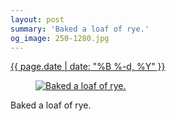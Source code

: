 ```yaml
---
layout: post
summary: 'Baked a loaf of rye.'
og_image: 250-1280.jpg
---
```


<p>
 <time>
  <a href="/250">
   {{ page.date | date: "%B %-d, %Y" }}
  </a>
 </time>
 <a href="/250">
  <figure data-taken="12/14/2013">
   <img alt="Baked a loaf of rye." sizes="(min-width: 700px) 50vw, calc(100vw - 2rem)" src="{{ site.assets_url }}/250-640.jpg" srcset="{{ site.assets_url }}/250-1280.jpg 1280w, {{ site.assets_url }}/250-960.jpg 960w, {{ site.assets_url }}/250-640.jpg 640w, {{ site.assets_url }}/250-320.jpg 320w"/>
  </figure>
 </a>
 <span>
  Baked a loaf of rye.
 </span>
</p>
